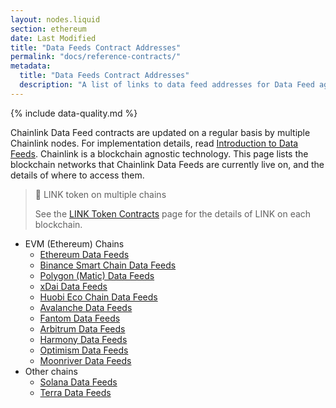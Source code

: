 ```yaml
---
layout: nodes.liquid
section: ethereum
date: Last Modified
title: "Data Feeds Contract Addresses"
permalink: "docs/reference-contracts/"
metadata:
  title: "Data Feeds Contract Addresses"
  description: "A list of links to data feed addresses for Data Feed aggregator contracts on supported networks."
---
```


{% include data-quality.md %}

Chainlink Data Feed contracts are updated on a regular basis by multiple Chainlink nodes. For implementation details, read [Introduction to Data Feeds](../using-chainlink-reference-contracts/). Chainlink is a blockchain agnostic technology. This page lists the blockchain networks that Chainlink Data Feeds are currently live on, and the details of where to access them.

> 📘 LINK token on multiple chains
>
> See the [LINK Token Contracts](../link-token-contracts/) page for the details of LINK on each blockchain.

- EVM (Ethereum) Chains
  - [Ethereum Data Feeds](../ethereum-addresses/)
  - [Binance Smart Chain Data Feeds](../binance-smart-chain-addresses/)
  - [Polygon (Matic) Data Feeds](../matic-addresses/)
  - [xDai Data Feeds](../xdai-price-feeds/)
  - [Huobi Eco Chain Data Feeds](../huobi-eco-chain-price-feeds/)
  - [Avalanche Data Feeds](../avalanche-price-feeds/)
  - [Fantom Data Feeds](../fantom-price-feeds/)
  - [Arbitrum Data Feeds](../arbitrum-price-feeds/)
  - [Harmony Data Feeds](../harmony-price-feeds/)
  - [Optimism Data Feeds](../optimism-price-feeds/)
  - [Moonriver Data Feeds](../data-feeds-moonriver/)
- Other chains
  - [Solana Data Feeds](/docs/solana/data-feeds-solana/)
  - [Terra Data Feeds](/docs/terra/data-feeds-terra/)
